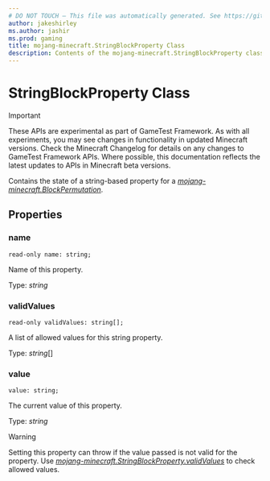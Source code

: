```yaml
---
# DO NOT TOUCH — This file was automatically generated. See https://github.com/Mojang/MinecraftScriptingApiDocsGenerator to modify descriptions, examples, etc.
author: jakeshirley
ms.author: jashir
ms.prod: gaming
title: mojang-minecraft.StringBlockProperty Class
description: Contents of the mojang-minecraft.StringBlockProperty class.
---
```

# StringBlockProperty Class
>[!IMPORTANT]
>These APIs are experimental as part of GameTest Framework. As with all experiments, you may see changes in functionality in updated Minecraft versions. Check the Minecraft Changelog for details on any changes to GameTest Framework APIs. Where possible, this documentation reflects the latest updates to APIs in Minecraft beta versions.

Contains the state of a string-based property for a [*mojang-minecraft.BlockPermutation*](../mojang-minecraft/BlockPermutation.md).

## Properties
### **name**
`read-only name: string;`

Name of this property.

Type: *string*


### **validValues**
`read-only validValues: string[];`

A list of allowed values for this string property.

Type: *string*[]


### **value**
`value: string;`

The current value of this property.

Type: *string*

> [!WARNING]
> Setting this property can throw if the value passed is not valid for the property. Use [*mojang-minecraft.StringBlockProperty.validValues*](../mojang-minecraft/StringBlockProperty.md#validvalues) to check allowed values.



